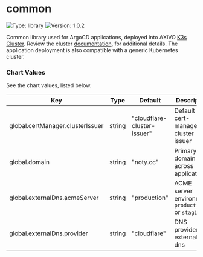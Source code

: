 # common

![Type: library](https://img.shields.io/badge/Type-library-informational?style=flat-square)  ![Version: 1.0.2](https://img.shields.io/badge/Version-1.0.2-informational?style=flat-square)

Common library used for ArgoCD applications, deployed into AXIVO [K3s Cluster](https://github.com/axivo/k3s-cluster). Review the cluster [documentation](https://axivo.com/k3s-cluster/), for additional details. The application deployment is also compatible with a generic Kubernetes cluster.

### Chart Values

See the chart values, listed below.

| Key | Type | Default | Description |
|-----|------|---------|-------------|
| global.certManager.clusterIssuer | string | "cloudflare-cluster-issuer" | Default cert-manager cluster issuer |
| global.domain | string | "noty.cc" | Primary domain used across applications |
| global.externalDns.acmeServer | string | "production" | ACME server environment, `production` or `staging` |
| global.externalDns.provider | string | "cloudflare" | DNS provider for external-dns |
